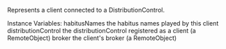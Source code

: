 Represents a client connected to a DistributionControl.

Instance Variables:
	habitusNames	<Collection of: String>	the habitus names played by this client
	distributionControl	<DistributionControl>	the distributionControl registered as a client (a RemoteObject)
	broker	<RequestBroker>	the client's broker (a RemoteObject)


